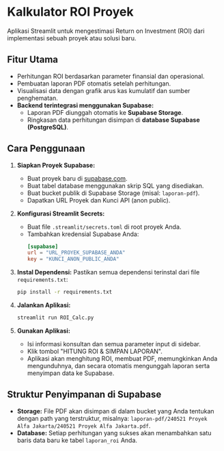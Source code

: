 # Kalkulator ROI Proyek

Aplikasi Streamlit untuk mengestimasi Return on Investment (ROI) dari implementasi sebuah proyek atau solusi baru.

## Fitur Utama

- Perhitungan ROI berdasarkan parameter finansial dan operasional.
- Pembuatan laporan PDF otomatis setelah perhitungan.
- Visualisasi data dengan grafik arus kas kumulatif dan sumber penghematan.
- **Backend terintegrasi menggunakan Supabase:**
  - Laporan PDF diunggah otomatis ke **Supabase Storage**.
  - Ringkasan data perhitungan disimpan di **database Supabase (PostgreSQL)**.

## Cara Penggunaan

1.  **Siapkan Proyek Supabase:**
    - Buat proyek baru di [supabase.com](https://supabase.com).
    - Buat tabel database menggunakan skrip SQL yang disediakan.
    - Buat bucket publik di Supabase Storage (misal: `laporan-pdf`).
    - Dapatkan URL Proyek dan Kunci API (anon public).

2.  **Konfigurasi Streamlit Secrets:**
    - Buat file `.streamlit/secrets.toml` di root proyek Anda.
    - Tambahkan kredensial Supabase Anda:
      ```toml
      [supabase]
      url = "URL_PROYEK_SUPABASE_ANDA"
      key = "KUNCI_ANON_PUBLIC_ANDA"
      ```

3.  **Instal Dependensi:**
    Pastikan semua dependensi terinstal dari file `requirements.txt`:
    ```bash
    pip install -r requirements.txt
    ```

4.  **Jalankan Aplikasi:**
    ```bash
    streamlit run ROI_Calc.py
    ```

5.  **Gunakan Aplikasi:**
    - Isi informasi konsultan dan semua parameter input di sidebar.
    - Klik tombol "HITUNG ROI & SIMPAN LAPORAN".
    - Aplikasi akan menghitung ROI, membuat PDF, memungkinkan Anda mengunduhnya, dan secara otomatis mengunggah laporan serta menyimpan data ke Supabase.

## Struktur Penyimpanan di Supabase

-   **Storage:** File PDF akan disimpan di dalam bucket yang Anda tentukan dengan path yang terstruktur, misalnya: `laporan-pdf/240521 Proyek Alfa Jakarta/240521 Proyek Alfa Jakarta.pdf`.
-   **Database:** Setiap perhitungan yang sukses akan menambahkan satu baris data baru ke tabel `laporan_roi` Anda.